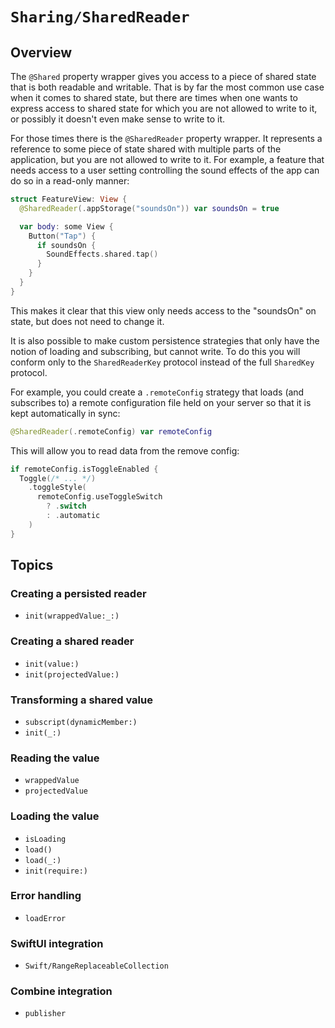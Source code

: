 # ``Sharing/SharedReader``

## Overview

The `@Shared` property wrapper gives you access to a piece of shared state that is both readable 
and writable. That is by far the most common use case when it comes to shared state, but there are 
times when one wants to express access to shared state for which you are not allowed to write to it, 
or possibly it doesn't even make sense to write to it.

For those times there is the `@SharedReader` property wrapper. It represents a reference to some
piece of state shared with multiple parts of the application, but you are not allowed to write to 
it. For example, a feature that needs access to a user setting controlling the sound effects of the 
app can do so in a read-only manner:

```swift
struct FeatureView: View {
  @SharedReader(.appStorage("soundsOn")) var soundsOn = true

  var body: some View {
    Button("Tap") {
      if soundsOn {
        SoundEffects.shared.tap()
      }
    }
  }
}
```

This makes it clear that this view only needs access to the "soundsOn" on state, but does not need
to change it.

It is also possible to make custom persistence strategies that only have the notion of loading and
subscribing, but cannot write. To do this you will conform only to the ``SharedReaderKey`` protocol
instead of the full ``SharedKey`` protocol. 

For example, you could create a `.remoteConfig` strategy that loads (and subscribes to) a remote
configuration file held on your server so that it is kept automatically in sync:

```swift
@SharedReader(.remoteConfig) var remoteConfig
```

This will allow you to read data from the remove config:

```swift
if remoteConfig.isToggleEnabled {
  Toggle(/* ... */)
    .toggleStyle(
      remoteConfig.useToggleSwitch 
        ? .switch 
        : .automatic
    )
}
```

## Topics

### Creating a persisted reader

- ``init(wrappedValue:_:)``

### Creating a shared reader

- ``init(value:)``
- ``init(projectedValue:)``

### Transforming a shared value

- ``subscript(dynamicMember:)``
- ``init(_:)``

### Reading the value

- ``wrappedValue``
- ``projectedValue``

### Loading the value

- ``isLoading``
- ``load()``
- ``load(_:)``
- ``init(require:)``

### Error handling

- ``loadError``

### SwiftUI integration

- ``Swift/RangeReplaceableCollection``

### Combine integration

- ``publisher``
